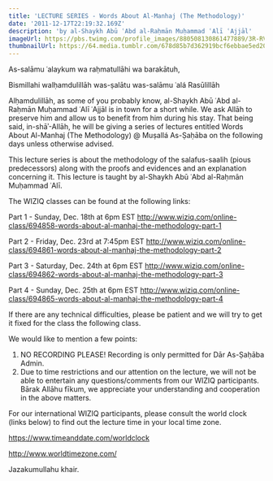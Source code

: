 ```yaml
---
title: 'LECTURE SERIES - Words About Al-Manhaj (The Methodology)'
date: '2011-12-17T22:19:32.169Z'
description: 'by al-Shaykh Abū ʿAbd al-Raḥmān Muḥammad ʿAlī ʿAjjāl'
imageUrl: https://pbs.twimg.com/profile_images/880508130861477889/3R-RVbhL_400x400.jpg
thumbnailUrl: https://64.media.tumblr.com/678d85b7d362919bcf6ebbae5ed209f3/b74219b1b75e51a1-af/s1280x1920/f8bbb666d7107a88970677b68733b3c6522cb585.jpg
---
```


As-salāmu ʿalaykum wa raḥmatullāhi wa barakātuh,

Bismillahi walḥamdulillāh was-ṣalātu was-salāmu ʿalá Rasūlillāh

Alḥamdulillāh, as some of you probably know, al-Shaykh Abū ʿAbd al-Raḥmān Muḥammad ʿAlī ʿAjjāl is in town for a short while. We ask Allāh to preserve him and allow us to benefit from him during his stay. That being said, in-shāʾ-Allāh, he will be giving a series of lectures entitled Words About Al-Manhaj (The Methodology) @ Muṣallá As-Ṣaḥāba on the following days unless otherwise advised.

This lecture series is about the methodology of the salafus-saalih (pious predecessors) along with the proofs and evidences and an explanation concerning it. This lecture is taught by al-Shaykh Abū ʿAbd al-Raḥmān Muḥammad ʿAlī.

The WIZIQ classes can be found at the following links:

Part 1 - Sunday, Dec. 18th at 6pm EST
http://www.wiziq.com/online-class/694858-words-about-al-manhaj-the-methodology-part-1

Part 2 - Friday, Dec. 23rd at 7:45pm EST
http://www.wiziq.com/online-class/694861-words-about-al-manhaj-the-methodology-part-2

Part 3 - Saturday, Dec. 24th at 6pm EST
http://www.wiziq.com/online-class/694862-words-about-al-manhaj-the-methodology-part-3

Part 4 - Sunday, Dec. 25th at 6pm EST
http://www.wiziq.com/online-class/694865-words-about-al-manhaj-the-methodology-part-4

If there are any technical difficulties, please be patient and we will try to get it fixed for the class the following class.

We would like to mention a few points:

1. NO RECORDING PLEASE! Recording is only permitted for Dār As-Ṣaḥāba Admin.
2. Due to time restrictions and our attention on the lecture, we will not be able to entertain any questions/comments from our WIZIQ participants.
   Bārak Allāhu fīkum, we appreciate your understanding and cooperation in the above matters.

For our international WIZIQ participants, please consult the world clock (links below) to find out the lecture time in your local time zone.

https://www.timeanddate.com/worldclock

http://www.worldtimezone.com/

Jazakumullahu khair.
